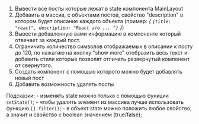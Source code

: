 1. Вывести все посты которые лежат в state компонента MainLayout
2. Добавить в массив, с объектами постов, свойство "description" в котором будет 
   описание каждого объекта (пример: <i>{ `{title: "react", description: "React это ... "}` }</i>)
3. Вывести добавленную вами информацию в компоненте который отвечает за каждый пост.
4. Ограничить количество символов отображаемых в описании к посту до 120, по нажатию на кнопку 
   "show more" отобразить весь текст и добавить стили которые позволят отличать развернутый компонент от свернутого.
5. Создать компонент с помощью которого можно будет добавлять новый пост
6. Добавить возможность удалять посты

Подсказки: 
    - изменять state можно только с помощью функции `setState()`;
    - чтобы удалить элемент из массива лучше использовать функцию `[].filter()`;
    - в объект state можно положить любое свойство, а значит и свойство с boolean значением (true/false);